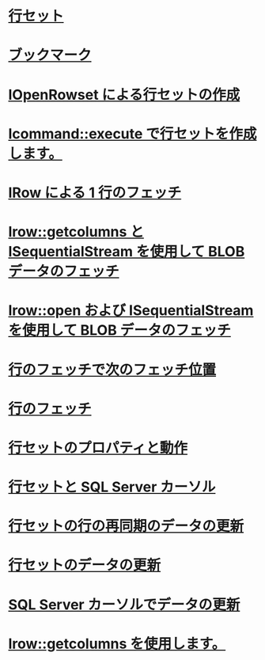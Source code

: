 # [行セット](rowsets.md)

# [ブックマーク](bookmarks.md)
# [IOpenRowset による行セットの作成](creating-a-rowset-with-iopenrowset.md)
# [Icommand::execute で行セットを作成します。](creating-rowsets-with-icommand-execute.md)
# [IRow による 1 行のフェッチ](fetching-a-single-row-with-irow.md)
# [Irow::getcolumns と ISequentialStream を使用して BLOB データのフェッチ](fetching-blob-data-using-irow-getcolumns-and-isequentialstream.md)
# [Irow::open および ISequentialStream を使用して BLOB データのフェッチ](fetching-blob-data-using-irow-open-and-isequentialstream.md)
# [行のフェッチで次のフェッチ位置](fetching-rows-next-fetch-position.md)
# [行のフェッチ](fetching-rows.md)
# [行セットのプロパティと動作](rowset-properties-and-behaviors.md)
# [行セットと SQL Server カーソル](rowsets-and-sql-server-cursors.md)
# [行セットの行の再同期のデータの更新](updating-data-in-rowsets-resynchronizing-rows.md)
# [行セットのデータの更新](updating-data-in-rowsets.md)
# [SQL Server カーソルでデータの更新](updating-data-in-sql-server-cursors.md)
# [Irow::getcolumns を使用します。](using-irow-getcolumns.md)
